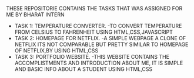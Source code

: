 THESE REPOSITORIE CONTAINS THE TASKS THAT WAS ASSIGNED FOR ME BY BHARAT INTERN   
* TASK 1: TEMPERATURE CONVERTER.
  -TO CONVERT TEMPERATURE FROM CELSIUS TO FAHRENHEIT USING HTML,CSS,JAVASCRIPT
* TASK 2: HOMEPAGE FOR NETFLIX.
 -A SIMPLE WEBPAGE A CLONE OF NETFLIX ITS NOT COMPARABLE BUT PRETTY SIMILAR TO HOMEPAGE OF NETFLIX,BY USING HTML,CSS
* TASK 3: PORTFOLIO WEBSITE.
  -THIS WEBSITE CONTAINS THE ACCOMPLISTMENTS AND INTRODUCTION ABOUT ME, IT IS SIMPLE AND BASIC INFO ABOUT A STUDENT USING HTML,CSS
